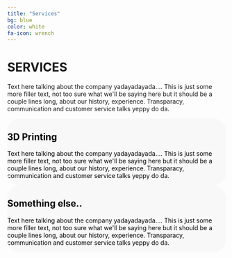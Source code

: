 ```yaml
---
title: "Services"
bg: blue
color: white
fa-icon: wrench
---
```


# **SERVICES**

Text here talking about the company yadayadayada.... This is just some more filler text, not too sure what we'll be saying here but it should be a couple lines long, about our history, experience. Transparacy, communication and customer service talks yeppy do da.

<style>
  .half.column {
    background-color: #f8f8f8;
    color: black;
    border-radius: 30px;
  }
</style>

<div class="row">
  <div class="half column" markdown="1" >


## **3D Printing**
Text here talking about the company yadayadayada.... This is just some more filler text, not too sure what we'll be saying here but it should be a couple lines long, about our history, experience. Transparacy, communication and customer service talks yeppy do da.
  
  </div>
  <div class="half column" markdown="1" style='background-image: url("img/CAD-CAM_background.png"); background-repeat:no-repeat; background-size: cover;'>


## **Something else..**
Text here talking about the company yadayadayada.... This is just some more filler text, not too sure what we'll be saying here but it should be a couple lines long, about our history, experience. Transparacy, communication and customer service talks yeppy do da.
  
  </div>
</div>